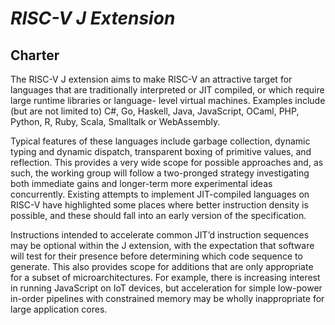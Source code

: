 # *RISC-V J Extension*

## Charter

The RISC-V J extension aims to make RISC-V an attractive target for languages that are traditionally interpreted or JIT compiled, or which require large runtime libraries or language- level virtual machines. Examples include (but are not limited to) C#, Go, Haskell, Java, JavaScript, OCaml, PHP, Python, R, Ruby, Scala, Smalltalk or WebAssembly.

Typical features of these languages include garbage collection, dynamic typing and dynamic dispatch, transparent boxing of primitive values, and reflection. This provides a very wide scope for possible approaches and, as such, the working group will follow a two-pronged strategy investigating both immediate gains and longer-term more experimental ideas concurrently. Existing attempts to implement JIT-compiled languages on RISC-V have highlighted some places where better instruction density is possible, and these should fall into an early version of the specification.

Instructions intended to accelerate common JIT’d instruction sequences may be optional within the J extension, with the expectation that software will test for their presence before determining which code sequence to generate. This also provides scope for additions that are only appropriate for a subset of microarchitectures. For example, there is increasing interest in running JavaScript on IoT devices, but acceleration for simple low-power in-order pipelines with constrained memory may be wholly inappropriate for large application cores.

